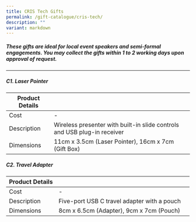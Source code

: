 ```yaml
---
title: CRIS Tech Gifts
permalink: /gift-catalogue/cris-tech/
description: ""
variant: markdown
---
```

##### **These gifts are ideal for local event speakers and semi-formal engagements. You may collect the gifts within 1 to 2 working days upon approval of request.**

-------

##### **C1. Laser Pointer**

| Product Details | | |
| -------- | -------- | -------- |
| Cost     | -     |
| Description    | Wireless presenter with built-in slide controls and USB plug-in receiver   |
| Dimensions     | 11cm x 3.5cm (Laser Pointer), 16cm x 7cm (Gift Box)   |

##### **C2. Travel Adapter**

| Product Details | | |
| -------- | -------- | -------- |
| Cost     | -     |
| Description    | Five-port USB C travel adapter with a pouch   |
| Dimensions     | 8cm x 6.5cm (Adapter), 9cm x 7cm (Pouch)   |